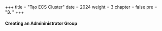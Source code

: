 +++
title = "Tạo ECS Cluster"
date = 2024
weight = 3
chapter = false
pre = "<b>3. </b>"
+++

#### Creating an Admininistrator Group
